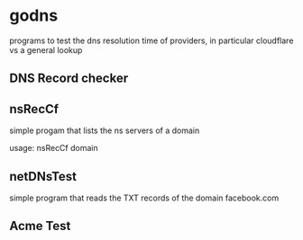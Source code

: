# godns

programs to test the dns resolution time of providers, in particular cloudflare vs a general lookup

## DNS Record checker

### 

## nsRecCf

simple progam that lists the ns servers of a domain

usage: nsRecCf domain

## netDNsTest

simple program that reads the TXT records of the domain facebook.com

## Acme Test
 
